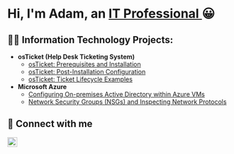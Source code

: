 <h1>Hi,  I'm Adam,  an <a href="https://linkedin.com/in/adamkhayi-71612a180/"> IT Professional </a> 😀</h1>

<h2>👨‍💻 Information Technology Projects: </h2>

- <b>osTicket (Help Desk Ticketing System)</b>
   - [osTicket: Prerequisites and Installation](https://github.com/)
   - [osTicket: Post-Installation Configuration](https://github.com/)
   - [osTicket: Ticket Lifecycle Examples](https://github.com/)
- <b>Microsoft Azure</b>
   - [Configuring On-premises Active Directory within Azure VMs](https://github.com/)
   - [Network Security Groups (NSGs) and Inspecting Network Protocols](https://github.com/)

<h2>🤳 Connect with me </h2>

[<img align="left" alt="Adam | LinkedIn" width="22px" src="https://cdn.jsdelivr.net/npm/simple-icons@v3/icons/linkedin.svg"/>][linkedin]

[linkedin]: https://linkedin.com/in/adam-khayi-71612a180/

